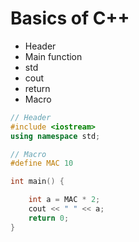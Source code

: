 # Basics of C++

- Header
- Main function
- std
- cout
- return
- Macro

```cpp
// Header
#include <iostream>
using namespace std;

// Macro
#define MAC 10

int main() {

    int a = MAC * 2;
    cout << " " << a;
    return 0;
}

```
